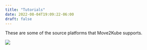 ```yaml
---
title: "Tutorials"
date: 2022-08-04T19:09:22-06:00
draft: false
---
```



These are some of the source platforms that Move2Kube supports.

![](/Move2Kube/Tutorials/TutorialsOverview.png)

